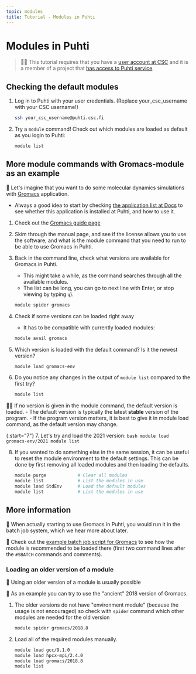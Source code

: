 ```yaml
---
topic: modules
title: Tutorial - Modules in Puhti
---
```


# Modules in Puhti

> ☝🏻 This tutorial requires that you have a [user account at CSC](https://docs.csc.fi/accounts/how-to-create-new-user-account/) and it is a member of a project that [has access to Puhti service](https://docs.csc.fi/accounts/how-to-add-service-access-for-project/).

## Checking the default modules

1. Log in to Puhti with your user credentials. (Replace your_csc_username with your CSC username!)
    ```bash
    ssh your_csc_username@puhti.csc.fi
    ```

2. Try a `module` command! Check out which modules are loaded as default as you login to Puhti:
    ```bash
    module list
    ```

## More module commands with Gromacs-module as an example 

💬 Let's imagine that you want to do some molecular dynamics simulations with [Gromacs](http://www.gromacs.org/About_Gromacs) application. 
- Always a good idea to start by checking [the application list at Docs](https://docs.csc.fi/apps/) to see whether this application is installed at Puhti, and how to use it. 

1. Check out the [Gromacs guide page](https://docs.csc.fi/apps/gromacs/) 
2. Skim through the manual page, and see if the license allows you to use the software, and what is the module command that you need to run to be able to use Gromacs in Puhti.

3. Back in the command line, check what versions are available for Gromacs in Puhti. 
    - This might take a while, as the command searches through all the available modules. 
    - The list can be long, you can go to next line with Enter, or stop viewing by typing ```q```).
    ```bash
    module spider gromacs
    ```

4. Check if some versions can be loaded right away
    - It has to be compatible with currently loaded modules:
    ```bash
    module avail gromacs
    ```

5. Which version is loaded with the default command? Is it the newest version? 
    ```bash
    module load gromacs-env
    ```

6. Do you notice any changes in the output of ```module list``` compared to the first try? 
    ```bash
    module list
    ```  

☝🏻 If no version is given in the module command, the default version is loaded. 
    - The default version is typically the latest **stable** version of the program.
    - If the program version matters, it is best to give it in module load command, as the default version may change.

{:start="7"}
7. Let's try and load the 2021 version:
    ```bash
    module load gromacs-env/2021
    module list
    ```

8. If you wanted to do something else in the same session, it can be useful to reset the module environment to the default settings. This can be done by first removing all loaded modules and then loading the defaults.
    ```bash
    module purge            # Clear all modules
    module list             # List the modules in use
    module load StdEnv      # Load the default modules
    module list             # List the modules in use
    ```

## More information
💭 When actually starting to use Gromacs in Puhti, you would run it in the batch job system, which we hear more about later. 

💭 Check out the [example batch job script for Gromacs](https://docs.csc.fi/apps/gromacs/#example-parallel-batch-script-for-puhti) to see how the module is recommended to be loaded there (first two command lines after the `#SBATCH` commands and comments).

### Loading an older version of a module

💬 Using an older version of a module is usually possible

💬 As an example you can try to use the "ancient" 2018 version of Gromacs. 

1. The older versions do not have "environment module" (because the usage is not encouraged) so check with ```spider``` command which other modules are needed for the old version
    ```bash
    module spider gromacs/2018.8
    ```

2. Load all of the required modules manually.
    ```bash
    module load gcc/9.1.0  
    module load hpcx-mpi/2.4.0
    module load gromacs/2018.8
    module list
    ```
